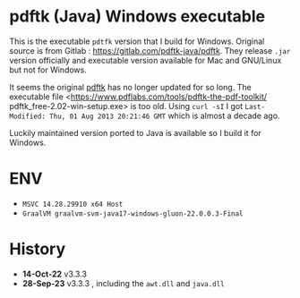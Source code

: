 # pdftk (Java) Windows executable

This is the executable `pdtfk` version that I build for Windows.
Original source is from Gitlab : <https://gitlab.com/pdftk-java/pdftk>.
They release `.jar` version officially and executable version available for Mac and GNU/Linux but not for Windows.

It seems the original [pdftk](https://www.pdflabs.com/tools/pdftk-the-pdf-toolkit/) has no longer updated for so long. The executable file <https://www.pdflabs.com/tools/pdftk-the-pdf-toolkit/
pdftk_free-2.02-win-setup.exe> is too old.
Using `curl -sI` I got `Last-Modified: Thu, 01 Aug 2013 20:21:46 GMT` which is almost a decade ago.

Luckily maintained version ported to Java is available so I build it for Windows.


# ENV

- `MSVC 14.28.29910 x64 Host`
- `GraalVM graalvm-svm-java17-windows-gluon-22.0.0.3-Final`

# History

- **14-Oct-22** v3.3.3
- **28-Sep-23** v3.3.3 , including the `awt.dll` and `java.dll`